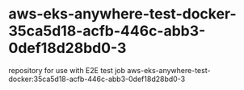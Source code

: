# aws-eks-anywhere-test-docker-35ca5d18-acfb-446c-abb3-0def18d28bd0-3
repository for use with E2E test job aws-eks-anywhere-test-docker:35ca5d18-acfb-446c-abb3-0def18d28bd0-3
